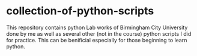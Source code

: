 # collection-of-python-scripts
 This repository contains python Lab works of Birmingham City University done by me as well as several other (not in the course) python scripts I did for practice. This can be benificial especially for those beginning to learn python.
